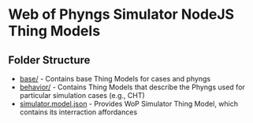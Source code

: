 # Web of Phyngs Simulator NodeJS Thing Models

## Folder Structure

- [base/](base) - Contains base Thing Models for cases and phyngs
- [behavior/](behavior) - Contains Thing Models that describe the Phyngs used for particular simulation cases (e.g., CHT)
- [simulator.model.json](simulator.model.json) - Provides WoP Simulator Thing Model, which contains its interraction affordances
